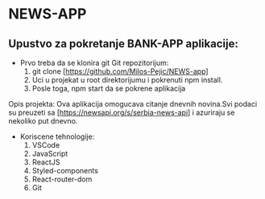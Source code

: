 # NEWS-APP

## Upustvo za pokretanje BANK-APP aplikacije:

* Prvo treba da se klonira git Git repozitorijum:
    1. git clone [https://github.com/Milos-Pejic/NEWS-app]
    2. Uci u projekat u root direktorijumu i pokrenuti npm install.
    3. Posle toga, npm start da se pokrene aplikacija

Opis projekta:
    Ova aplikacija omogucava citanje dnevnih novina.Svi podaci su preuzeti sa 
    [https://newsapi.org/s/serbia-news-api] i azuriraju se nekoliko put dnevno.

* Koriscene tehnologije:
    1. VSCode
    2. JavaScript
    3. ReactJS
    4. Styled-components
    5. React-router-dom
    6. Git